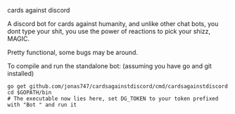 cards against discord

A discord bot for cards against humanity, and unlike other chat bots, you dont type your shit, you use the power of reactions to pick your shizz, MAGIC.

Pretty functional, some bugs may be around.

To compile and run the standalone bot: (assuming you have go and git installed)

```
go get github.com/jonas747/cardsagainstdiscord/cmd/cardsagainstdiscord
cd $GOPATH/bin
# The executable now lies here, set DG_TOKEN to your token prefixed with "Bot " and run it
```
